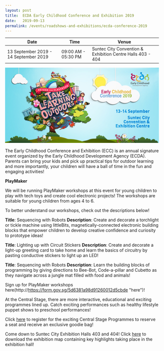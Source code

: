 ```yaml
---
layout: post
title:  ECDA Early Childhood Conference and Exhibition 2019
date:   2019-09-13
permalink: /events/roadshows-and-exhibitions/ecda-conference-2019
---
```


| Date | Time | Venue |
|--------|---|---|
| 13 September 2019 - 14 September 2019 | 09:00 AM - 05:30 PM | Suntec City Convention & Exhibition Centre Halls 403 - 404 |

![1](/images/home-page/info-sections/ECC_2019.jpg)

The Early Childhood Conference and Exhibition (ECC) is an annual signature event organized by the Early Childhood Development Agency (ECDA). Parents can bring your kids and pick up practical tips for outdoor learning and more importantly, your children will have a ball of time in the fun and engaging activities! 

**PlayMaker**

We will be running PlayMaker workshops at this event for young children to play with tech toys and create cool electronic projects! The workshops are suitable for young children from ages 4 to 6. 

To better understand our workshops, check out the descriptions below!

**Title**: Sequencing with Robots
**Description**: Create and decorate a torchlight or tickle machine using littleBits, magnetically-connected electronic building blocks that empower children to develop creative confidence and curiosity to prototype ideas!

**Title**: Lighting up with Circuit Stickers 
**Description**: Create and decorate a light-up greeting card to take home and learn the basics of circuitry by pasting conductive stickers to light up an LED!

**Title**: Sequencing with Robots
**Description**: Learn the building blocks of programming by giving directions to Bee-Bot, Code-a-pillar and Cubetto as they navigate across a jungle mat filled with food and animals!

Sign up for PlayMaker workshops here(http://https://form.gov.sg/5d6381a98d91260012d5cbde "here")!


At the Central Stage, there are more interactive, educational and exciting programmes lined up. Catch exciting performances such as healthy lifestyle puppet shows to preschool performances!  




Click [here](http://https://form.gov.sg/5d6381a98d91260012d5cbde "here") to register for the exciting Central Stage Programmes to reserve a seat and receive an exclusive goodie bag! 

Come down to Suntec City Exhibition Halls 403 and 404! Click [here](http://https://www.eccexhibition2019.sg/wp-content/uploads/2019/08/ECDA2019-MAP.pdf "here") to download the exhibition map containing key highlights taking place in the exhibition hall!
                      
